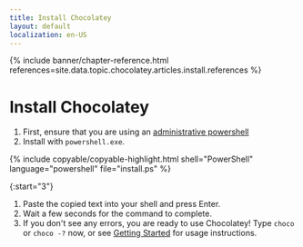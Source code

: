 ```yaml
---
title: Install Chocolatey
layout: default
localization: en-US
---
```


{% include banner/chapter-reference.html 
  references=site.data.topic.chocolatey.articles.install.references
%}

# Install Chocolatey

1. First, ensure that you are using an [administrative powershell](https://www.howtogeek.com/194041/how-to-open-the-command-prompt-as-administrator-in-windows-8.1/)
2. Install with `powershell.exe`.

{% include copyable/copyable-highlight.html
  shell="PowerShell"
  language="powershell"
  file="install.ps"
%}

{:start="3"}
1. Paste the copied text into your shell and press Enter.
2. Wait a few seconds for the command to complete.
3. If you don't see any errors, you are ready to use Chocolatey! Type `choco` or `choco -?` now, or see [Getting Started](https://docs.chocolatey.org/en-us/getting-started) for usage instructions.
